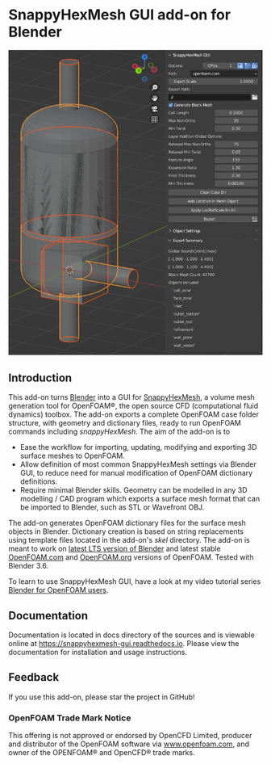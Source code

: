 # SnappyHexMesh GUI add-on for Blender

<p align="left"><img src="docs/images/shmg_example_and_panel.png"></p>

## Introduction

This add-on turns [Blender](https://www.blender.org/)
into a GUI for
[SnappyHexMesh](https://openfoamwiki.net/index.php/SnappyHexMesh),
a volume mesh generation tool for
OpenFOAM®, the open source CFD (computational fluid dynamics) toolbox.
The add-on exports a complete OpenFOAM case folder structure, with
geometry and dictionary files, ready to run OpenFOAM commands
including *snappyHexMesh*. The aim of the add-on is to

* Ease the workflow for importing, updating, modifying and exporting
  3D surface meshes to OpenFOAM.
* Allow definition of most common SnappyHexMesh settings via Blender
  GUI, to reduce need for manual modification of OpenFOAM dictionary
  definitions.
* Require minimal Blender skills. Geometry can be modelled in any 3D
  modelling / CAD program which exports a surface mesh format that can
  be imported to Blender, such as STL or Wavefront OBJ.

The add-on generates OpenFOAM dictionary files for the surface mesh
objects in Blender. Dictionary creation is based on string
replacements using template files located in the
add-on's *skel* directory. The add-on is meant to work on
[latest LTS version of Blender](https://www.blender.org/download/LTS/) and
latest stable [OpenFOAM.com](https://www.openfoam.com/)
and [OpenFOAM.org](https://openfoam.org/)
versions of OpenFOAM.
Tested with Blender 3.6.

To learn to use SnappyHexMesh GUI, have a look at my video tutorial series
[Blender for OpenFOAM users](http://tkeskita.kapsi.fi/blender/).


## Documentation

Documentation is located in docs directory of the sources and is
viewable online at https://snappyhexmesh-gui.readthedocs.io. Please
view the documentation for installation and usage instructions.

## Feedback

If you use this add-on, please star the project in GitHub!

### OpenFOAM Trade Mark Notice

This offering is not approved or endorsed by OpenCFD Limited, producer
and distributor of the OpenFOAM software via www.openfoam.com, and
owner of the OPENFOAM® and OpenCFD® trade marks.
